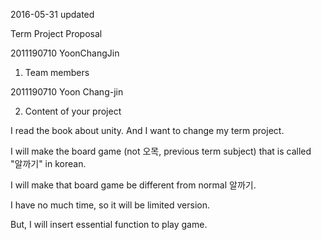 2016-05-31 updated

Term Project Proposal

2011190710 YoonChangJin

1. Team members

2011190710 Yoon Chang-jin

2. Content of your project

I read the book about unity. And I want to change my term project.

I will make the board game (not 오목, previous term subject) that is called "알까기" in korean.

I will make that board game be different from normal 알까기.

I have no much time, so it will be limited version.

But, I will insert essential function to play game.



